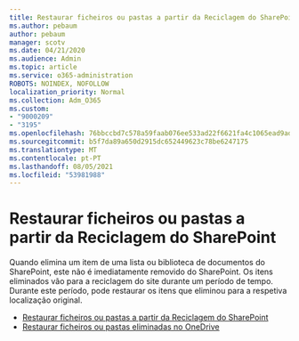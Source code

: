 ```yaml
---
title: Restaurar ficheiros ou pastas a partir da Reciclagem do SharePoint
ms.author: pebaum
author: pebaum
manager: scotv
ms.date: 04/21/2020
ms.audience: Admin
ms.topic: article
ms.service: o365-administration
ROBOTS: NOINDEX, NOFOLLOW
localization_priority: Normal
ms.collection: Adm_O365
ms.custom:
- "9000209"
- "3195"
ms.openlocfilehash: 76bbccbd7c578a59faab076ee533ad22f6621fa4c1065ead9adce091acb0ef51
ms.sourcegitcommit: b5f7da89a650d2915dc652449623c78be6247175
ms.translationtype: MT
ms.contentlocale: pt-PT
ms.lasthandoff: 08/05/2021
ms.locfileid: "53981988"
---
```

# <a name="restore-files-or-folders-from-the-sharepoint-recycle-bin"></a>Restaurar ficheiros ou pastas a partir da Reciclagem do SharePoint 

Quando elimina um item de uma lista ou biblioteca de documentos do SharePoint, este não é imediatamente removido do SharePoint. Os itens eliminados vão para a reciclagem do site durante um período de tempo. Durante este período, pode restaurar os itens que eliminou para a respetiva localização original.

- [Restaurar ficheiros ou pastas a partir da Reciclagem do SharePoint](https://support.office.com/article/Restore-items-in-the-Recycle-Bin-of-a-SharePoint-site-6df466b6-55f2-4898-8d6e-c0dff851a0be)
- [Restaurar ficheiros ou pastas eliminadas no OneDrive](https://support.office.com/article/restore-deleted-files-or-folders-in-onedrive-949ada80-0026-4db3-a953-c99083e6a84f)

